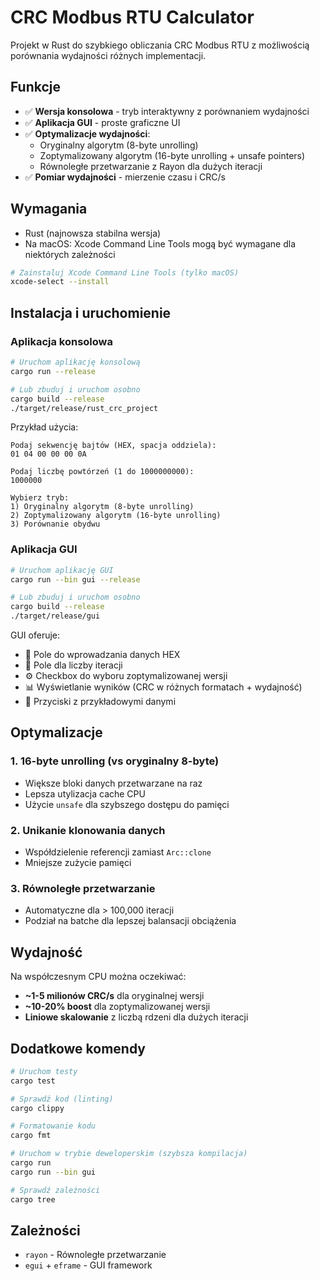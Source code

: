 # CRC Modbus RTU Calculator

Projekt w Rust do szybkiego obliczania CRC Modbus RTU z możliwością porównania wydajności różnych implementacji.

## Funkcje

- ✅ **Wersja konsolowa** - tryb interaktywny z porównaniem wydajności
- ✅ **Aplikacja GUI** - proste graficzne UI
- ✅ **Optymalizacje wydajności**:
  - Oryginalny algorytm (8-byte unrolling)
  - Zoptymalizowany algorytm (16-byte unrolling + unsafe pointers)
  - Równoległe przetwarzanie z Rayon dla dużych iteracji
- ✅ **Pomiar wydajności** - mierzenie czasu i CRC/s

## Wymagania

- Rust (najnowsza stabilna wersja)
- Na macOS: Xcode Command Line Tools mogą być wymagane dla niektórych zależności

```bash
# Zainstaluj Xcode Command Line Tools (tylko macOS)
xcode-select --install
```

## Instalacja i uruchomienie


### Aplikacja konsolowa
```bash
# Uruchom aplikację konsolową
cargo run --release

# Lub zbuduj i uruchom osobno
cargo build --release
./target/release/rust_crc_project
```

Przykład użycia:
```
Podaj sekwencję bajtów (HEX, spacja oddziela):
01 04 00 00 00 0A

Podaj liczbę powtórzeń (1 do 1000000000):
1000000

Wybierz tryb:
1) Oryginalny algorytm (8-byte unrolling)
2) Zoptymalizowany algorytm (16-byte unrolling)
3) Porównanie obydwu
```

### Aplikacja GUI

```bash
# Uruchom aplikację GUI
cargo run --bin gui --release

# Lub zbuduj i uruchom osobno
cargo build --release
./target/release/gui
```

GUI oferuje:
- 📝 Pole do wprowadzania danych HEX
- 🔢 Pole dla liczby iteracji
- ⚙️ Checkbox do wyboru zoptymalizowanej wersji
- 📊 Wyświetlanie wyników (CRC w różnych formatach + wydajność)
- 🎯 Przyciski z przykładowymi danymi

## Optymalizacje

### 1. **16-byte unrolling** (vs oryginalny 8-byte)
- Większe bloki danych przetwarzane na raz
- Lepsza utylizacja cache CPU
- Użycie `unsafe` dla szybszego dostępu do pamięci

### 2. **Unikanie klonowania danych**
- Współdzielenie referencji zamiast `Arc::clone`
- Mniejsze zużycie pamięci

### 3. **Równoległe przetwarzanie**
- Automatyczne dla > 100,000 iteracji
- Podział na batche dla lepszej balansacji obciążenia

## Wydajność

Na współczesnym CPU można oczekiwać:
- **~1-5 milionów CRC/s** dla oryginalnej wersji
- **~10-20% boost** dla zoptymalizowanej wersji
- **Liniowe skalowanie** z liczbą rdzeni dla dużych iteracji

## Dodatkowe komendy

```bash
# Uruchom testy
cargo test

# Sprawdź kod (linting)
cargo clippy

# Formatowanie kodu
cargo fmt

# Uruchom w trybie deweloperskim (szybsza kompilacja)
cargo run
cargo run --bin gui

# Sprawdź zależności
cargo tree
```

## Zależności

- `rayon` - Równoległe przetwarzanie
- `egui` + `eframe` - GUI framework